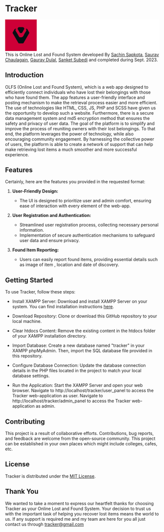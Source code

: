 # Tracker
![Project Logo](user_panel/1_white.png)
This is Online Lost and Found System developed By [Sachin Sapkota](https://github.com/Mercyenary), [Saurav Chaulagain](https://github.com/Sauravchaula), [Gaurav Dulal](https://github.com/GauravDulal), [Sanket Subedi](https://github.com/Sanketsubedi) and completed during Sept. 2023.

## Introduction

OLFS (Online Lost and Found System), which is a web app designed to efficiently connect individuals who have lost their belongings with those who have found them. The app features a user-friendly interface and posting mechanism to make the retrieval process easier and more efficient. The use of technologies like HTML, CSS, JS, PHP and SCSS have given us the opportunity to develop such a website. Furthermore, there is a secure data management system and md5 encryption method that ensures the safety and privacy of user data. The goal of the platform is to simplify and improve the process of reuniting owners with their lost belongings. To that end, the platform leverages the power of technology, while also encouraging community engagement. By harnessing the collective power of users, the platform is able to create a network of support that can help make retrieving lost items a much smoother and more successful experience.

## Features

Certainly, here are the features you provided in the requested format:

1. **User-Friendly Design:**
   - The UI is designed to prioritize user and admin comfort, ensuring ease of interaction with every element of the web-app.

2. **User Registration and Authentication:**
   - Streamlined user registration process, collecting necessary personal information.
   - Implementation of secure authentication mechanisms to safeguard user data and ensure privacy.

3. **Found Item Reporting:**
   - Users can easily report found items, providing essential details such as image of item , location and date of discovery.

## Getting Started

To use Tracker, follow these steps:

- Install XAMPP Server: Download and install XAMPP Server on your system. You can find installation instructions [here](https://www.apachefriends.org/index.html).

- Download Repository: Clone or download this GitHub repository to your local machine.

- Clear htdocs Content: Remove the existing content in the htdocs folder of your XAMPP installation directory.

- Import Database: Create a new database named "tracker" in your XAMPP phpMyAdmin. Then, import the SQL database file provided in this repository.

- Configure Database Connection: Update the database connection details in the PHP files located in the project to match your local database settings.

- Run the Application: Start the XAMPP Server and open your web browser. Navigate to http://localhost/tracker/user_panel to access the Tracker web-application as user.
  Navigate to http://localhost/tracker/admin_panel to access the Tracker web-application as admin.


## Contributing

This project is a result of collaborative efforts. Contributions, bug reports, and feedback are welcome from the open-source community. This project can be established in your own places which might include colleges, cafes, etc.

## License

Tracker is distributed under the [MIT License](LICENSE).

## Thank You
We wanted to take a moment to express our heartfelt thanks for choosing Tracker as your Online Lost and Found System. Your decision to trust us with the important task of helping you recover lost items means the world to us. If any support is required me and my team are here for you all just contact us through tracker@gmail.com

